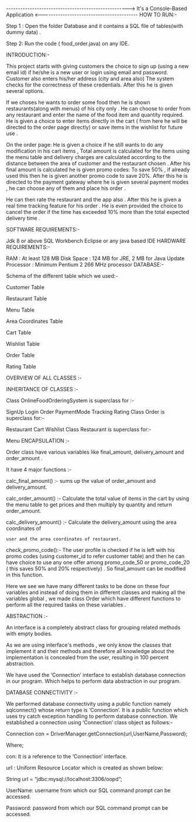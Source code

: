 ----------------------------------------------------> It's a Console-Based Application <-----------------------------------------
HOW TO RUN:-

Step 1 : Open the folder Database and it contains a SQL file of tables(with dummy data) .

Step 2: Run the code ( food_order.java) on any IDE.

INTRODUCTION:-

This project starts with giving customers the choice to sign up (using a new email id) if he/she is a new user or login using email and password. Customer also enters his/her address (city and area also) The system checks for the correctness of these credentials. After this he is given several options.

If we choses he wants to order some food then he is shown restaurants(along with menus) of his city only . He can choose to order from any restaurant and enter the name of the food item and quantity required. He is given a choice to enter items directly in the cart ( from here he will be directed to the order page directly) or save items in the wishlist for future use .

On the order page: He is given a choice if he still wants to do any modification in his cart items , Total amount is calculated for the items using the menu table and delivery charges are calculated according to the distance between the area of customer and the restaurant chosen . After his final amount is calculated he is given promo codes: To save 50% , if already used this then he is given another promo code to save 20%. After this he is directed to the payment gateway where he is given several payment modes , he can choose any of them and place his order .

He can then rate the restaurant and the app also . After this he is given a real time tracking feature for his order . He is even provided the choice to cancel the order if the time has exceeded 10% more than the total expected delivery time .

SOFTWARE REQUIREMENTS:-

Jdk 8 or above
SQL Workbench
Eclipse or any java based IDE
HARDWARE REQUIREMENTS:-

RAM : At least 128 MB
Disk Space : 124 MB for JRE, 2 MB for Java Update
Processor : Minimum Pentium 2 266 MHz processor
DATABASE:-

Schema of the different table which we used:-

Customer Table

Restaurant Table

Menu Table

Area Coordinates Table

Cart Table

Wishlist Table

Order Table

Rating Table

OVERVIEW OF ALL CLASSES :-

INHERITANCE OF CLASSES :-

Class OnlineFoodOrderingSystem is superclass for :-

SignUp
Login
Order
PaymentMode
Tracking
Rating
Class Order is superclass for:-

Restaurant
Cart
Wishlist
Class Restaurant is superclass for:-

Menu
ENCAPSULATION :-

Order class have various variables like final_amount, delivery_amount and order_amount .

It have 4 major functions :-

calc_final_amount() :-
sums up the value of order_amount and delivery_amount.

calc_order_amount() :-
Calculate the total value of items in the cart by using the menu table to get prices and then multiply by quantity and return order_amount.

calc_delivery_amount() :-
	Calculate the delivery_amount using the area coordinates of

	user and the area coordinates of restaurant.

check_promo_code():-
The user profile is checked if he is left with his promo codes (using customer_id to refer customer table) and then he can have choice to use any one offer among promo_code_50 or promo_code_20 ( this saves 50% and 20% respectively) . So final_amount can be modified in this function.

Here we see we have many different tasks to be done on these four variables and instead of doing them in different classes and making all the variables global , we made class Order which have different functions to perform all the required tasks on these variables .

ABSTRACTION :-

An interface is a completely abstract class for grouping related methods with empty bodies.

As we are using interface's methods , we only know the classes that implement it and their methods and therefore all knowledge about the implementation is concealed from the user, resulting in 100 percent abstraction.

We have used the ‘Connection’ interface to establish database connection in our program. Which helps to perform data abstraction in our program.

DATABASE CONNECTIVITY :-

We performed database connectivity using a public function namely sqlconnect() whose return type is ‘Connection’. It is a public function which uses try catch exception handling to perform database connection. We established a connection using ‘Connection’ class object as follows:-

Connection con = DriverManager.getConnection(url,UserName,Password);

Where;

con: It is a reference to the ‘Connection’ interface.

url : Uniform Resource Locator which is created as shown below:

String url = “jdbc:mysql://localhost:3306/oopd”;

​​UserName: username from which our SQL command prompt can be accessed.

Password: password from which our SQL command prompt can be accessed.
